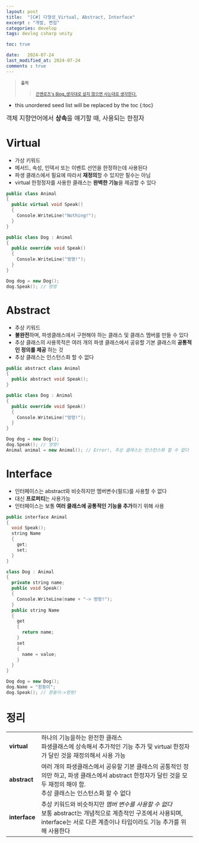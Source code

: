 ```yaml
---
layout: post
title:  "[C#] 다형성_Virtual, Abstract, Interface"
excerpt : "개발, 면접"
categories: develop
tags: devlog csharp unity

toc: true

date:   2024-07-24
last_modified_at: 2024-07-24
comments : true
---
```

> <span style="font-size: 80%"> **출처** </span>
>> <span style="font-size: 80%"> [건앤로즈's Blog_생각대로 살지 않으면 사는대로 생각한다.](https://hongjinhyeon.tistory.com/m/93)</span>   
</span> 


<!--more-->

* this unordered seed list will be replaced by the toc
{:toc}

<span style ="font-size: 120%"> 객체 지향언어에서 **상속**을 얘기할 때, 사용되는 한정자 </span>

# Virtual 
- 가상 키워드
- 메서드, 속성, 인덱서 또는 이벤트 선언을 한정하는데 사용된다
- 파생 클래스에서 필요에 따라서 **재정의**할 수 있지만 필수는 아님
- virtual 한정정자를 사용한 클래스는 **완벽한 기능**을 제공할 수 있다

```cpp
public class Animal
{
  public virtual void Speak()
  {
    Console.WriteLine("Nothing!");
  }
}

public class Dog : Animal
{
  public override void Speak()
  {
    Console.WriteLine("멍멍!");
  }
}

Dog dog = new Dog();
dog.Speak(); // 멍멍
```

# Abstract
- 추상 키워드
- **불완전**하며, 파생클래스에서 구현해야 하는 클래스 및 클래스 멤버를 만들 수 있다
- 추상 클래스의 사용목적은 여러 개의 파생 클래스에서 공유할 기본 클래스의 **공통적인 정의를 제공** 하는 것
- 추상 클래스는 인스턴스화 할 수 없다

```cpp
public abstract class Animal
{
  public abstract void Speak();
}

public class Dog : Animal
{
  public override void Speak()
  {
    Console.WriteLine("멍멍!");
  }
}

Dog dog = new Dog();
dog.Speak(); // 멍멍!
Animal animal = new Animal(); // Error!, 추상 클래스는 인스턴스화 할 수 없다
```

# Interface
- 인터페이스는 abstract와 비슷하지만 멤버변수(필드)를 사용할 수 없다
- 대신 **프로퍼티**는 사용가능
- 인터페이스는 보통 **여러 클래스에 공통적인 기능을 추가**하기 위해 사용

```cpp
public interface Animal
{
  void Speak();
  string Name
  {
    get;
    set;
  }
}

class Dog : Animal
{
  private string name;
  public void Speak()
  {
    Console.WriteLine(name + "-> 멍멍!");
  }
  public string Name
  {
    get
    {
      return name;
    }
    set
    {
      name = value;
    }
  }
}

Dog dog = new Dog();
dog.Name = "흰둥이";
dog.Speak(); // 흰둥이->멍멍!
```

# 정리

|    |    |
| -- | -- |
|**virtual**| 하나의 기능을하는 완전한 클래스 <br> 파생클래스에 상속해서 추가적인 기능 추가 및 virtual 한정자가 달린 것을 재정의해서 사용 가능 |
|**abstract**| 여러 개의 파생클래스에서 공유할 기본 클래스의 공통적인 정의만 하고, 파생 클래스에서 abstract 한정자가 달린 것을 모두 재정의 해야 함. <br> 추상 클래스는 인스턴스화 할 수 없다 |
|**interface**| 추상 키워드와 비슷하지만 *멤버 변수를 사용할 수 없다* <br> 보통 abstract는 개념적으로 계층적인 구조에서 사용되며, interface는 서로 다른 계층이나 타입이라도 기능 추가를 위해 사용한다